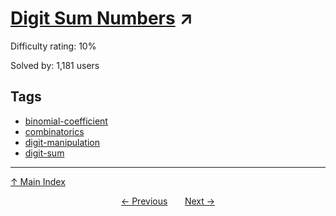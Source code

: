 # [Digit Sum Numbers](https://projecteuler.net/problem=725) ↗️

Difficulty rating: 10%

Solved by: 1,181 users
## Tags

- [binomial-coefficient](../tags/binomial-coefficient.md)
- [combinatorics](../tags/combinatorics.md)
- [digit-manipulation](../tags/digit-manipulation.md)
- [digit-sum](../tags/digit-sum.md)



---

[↑ Main Index](../README.md)


<div align=center><a href='724.md'>← Previous</a> &nbsp;&nbsp; &nbsp;&nbsp;  <a href='726.md'>Next →</a></div>
